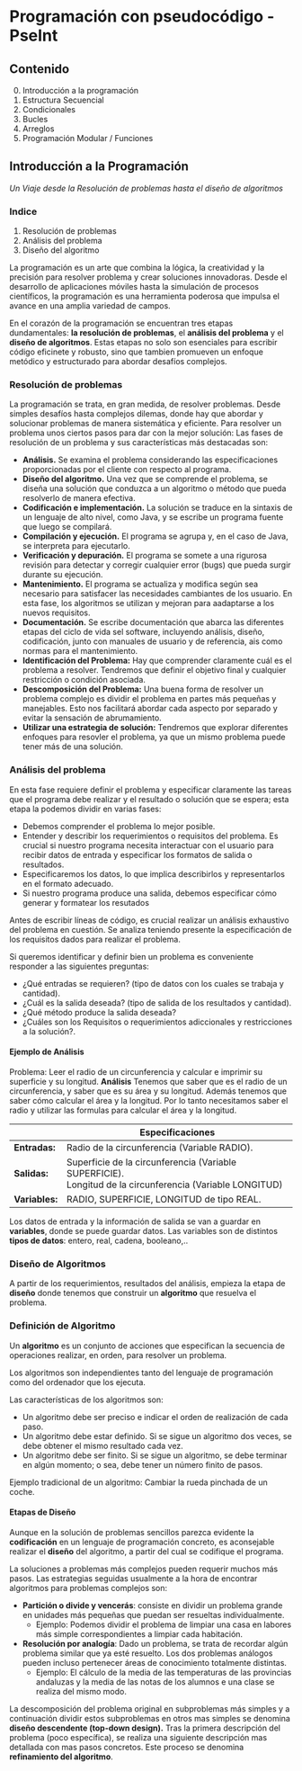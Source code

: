 ﻿# Programación con pseudocódigo - PseInt

## Contenido
0. Introducción a la programación
1. Estructura Secuencial
2. Condicionales
3. Bucles
4. Arreglos
5. Programación Modular / Funciones

## Introducción a la Programación
*Un Viaje desde la Resolución de problemas hasta el diseño de algoritmos*
### Indice
1. Resolución de problemas
2. Análisis del problema
3. Diseño del algoritmo


La programación es un arte que combina la lógica, la creatividad y la precisión para resolver problema y crear soluciones innovadoras. Desde el desarrollo de aplicaciones móviles hasta la simulación de procesos científicos, la programación es una herramienta poderosa que impulsa el avance en una amplia variedad de campos.

En el corazón de la programación se encuentran tres etapas dundamentales: **la resolución de problemas**, el **análisis del problema** y el **diseño de algoritmos**. Estas etapas no solo son esenciales para escribir código eficinete y robusto, sino que tambien promueven un enfoque metódico y estructurado para abordar desafíos complejos.

### Resolución de problemas
La programación se trata, en gran medida, de resolver problemas. Desde simples desafíos hasta complejos dilemas, donde hay que abordar y solucionar problemas de manera sistemática y eficiente.
Para resolver un problema unos ciertos pasos para dar con la mejor solución:
Las fases de resolución de un problema y sus características más destacadas son:
- **Análisis.** Se examina el problema considerando las especificaciones proporcionadas por el cliente con respecto al programa.
- **Diseño del algoritmo.** Una vez que se comprende el problema, se diseña una solución que conduzca a un algoritmo o método que pueda resolverlo de manera efectiva.
- **Codificación e implementación.** La solución se traduce en la sintaxis de un lenguaje de alto nivel, como Java, y se escribe un programa fuente que luego se compilará.
- **Compilación y ejecución.** El programa se agrupa y, en el caso de Java, se interpreta para ejecutarlo.
- **Verificación y depuración.** El programa se somete a una rigurosa revisión para detectar y corregir cualquier error (bugs) que pueda surgir durante su ejecución.
- **Mantenimiento.** El programa se actualiza y modifica según sea necesario para satisfacer las necesidades cambiantes de los usuario. En esta fase, los algoritmos se utilizan y mejoran para aadaptarse a los nuevos requisitos.
- **Documentación.** Se escribe documentación que abarca las diferentes etapas del ciclo de vida sel software, incluyendo análisis, diseño, codificación, junto con manuales de usuario y de referencia, ais como normas para el mantenimiento.
- **Identificación del Problema:** Hay que comprender claramente cuál es el problema a resolver. Tendremos que definir el objetivo final y cualquier restricción o condición asociada.
- **Descomposición del Problema:** Una buena forma de resolver un problema complejo es dividir el problema en partes más pequeñas y manejables. Esto nos facilitará abordar cada aspecto por separado y evitar la sensación de abrumamiento. 
- **Utilizar una estrategia de solución:** Tendremos que explorar diferentes enfoques para resovler el problema, ya que un mismo problema puede tener más de una solución.
### Análisis del problema
En esta fase requiere definir el problema y especificar claramente las tareas que el programa debe realizar y el resultado o solución que se espera; esta etapa la podemos dividir en varias fases:
- Debemos comprender el problema lo mejor posible.
- Entender y describir los requerimientos o  requisitos del problema. Es crucial si nuestro programa necesita interactuar con el usuario para recibir datos de entrada y especificar los formatos de salida o resultados.
- Especificaremos los datos, lo que implica describirlos y representarlos en el formato adecuado.
- Si nuestro programa produce una salida, debemos especificar cómo generar y formatear los resutados


Antes de escribir líneas de código, es crucial realizar un análisis exhaustivo del problema en cuestión. Se analiza teniendo presente la especificación de los requisitos dados para realizar el problema.

Si queremos  identificar y definir bien un problema es conveniente responder a las siguientes preguntas:
- ¿Qué entradas se requieren? (tipo de datos con los cuales se trabaja y cantidad).
- ¿Cuál es la salida deseada? (tipo de salida de los resultados y cantidad).
- ¿Qué método produce la salida deseada?
- ¿Cuáles son los Requisitos o requerimientos adiccionales y restricciones a la solución?.
#### Ejemplo de Análisis
Problema:
Leer el radio de un circunferencia y calcular e imprimir su superficie y su longitud.
**Análisis**
Tenemos que saber que es el radio de un circunferencia, y saber que es su área y su longitud. Además tenemos que saber cómo calcular el área y la longitud. Por lo tanto necesitamos saber el radio y utilizar las formulas para calcular el área y la longitud.

|  | Especificaciones |
|------------------------------------------------|-----------------------------------------------|
| **Entradas:** | Radio de la circunferencia (Variable RADIO). |
| **Salidas:**  | Superficie de la circunferencia (Variable SUPERFICIE).<br/>Longitud de la circunferencia (Variable LONGITUD) |
| **Variables:**  |RADIO, SUPERFICIE, LONGITUD de tipo REAL.|

Los datos de entrada y la información de salida se van a guardar en **variables**, donde se puede guardar datos. Las variables son de distintos **tipos de datos**: entero, real, cadena, booleano,..

### Diseño de Algoritmos
A partir de los requerimientos, resultados del análisis, empieza la etapa de **diseño** donde tenemos que construir un **algoritmo** que resuelva el problema.

### Definición de Algoritmo
Un  **algoritmo**  es un conjunto de acciones que especifican la secuencia de operaciones realizar, en orden, para resolver un problema.

Los algoritmos son independientes tanto del lenguaje de programación como del ordenador que los ejecuta.

Las características de los algoritmos son:

-   Un algoritmo debe ser preciso e indicar el orden de realización de cada paso.
-   Un algoritmo debe estar definido. Si se sigue un algoritmo dos veces, se debe obtener el mismo resultado cada vez.
-   Un algoritmo debe ser finito. Si se sigue un algoritmo, se debe terminar en algún momento; o sea, debe tener un número finito de pasos.

Ejemplo tradicional de un algoritmo: Cambiar la rueda pinchada de un coche.

#### Etapas de Diseño
Aunque en la solución de problemas sencillos parezca evidente la  **codificación**  en un lenguaje de programación concreto, es aconsejable realizar el  **diseño**  del algoritmo, a partir del cual se codifique el programa.

La soluciones a problemas más complejos pueden requerir muchos más pasos. Las estrategias seguidas usualmente a la hora de encontrar algoritmos para problemas complejos son:

-   **Partición o divide y vencerás**: consiste en dividir un problema grande en unidades más pequeñas que puedan ser resueltas individualmente.
    -   Ejemplo: Podemos dividir el problema de limpiar una casa en labores más simple correspondientes a limpiar cada habitación.
-   **Resolución por analogía**: Dado un problema, se trata de recordar algún problema similar que ya esté resuelto. Los dos problemas análogos pueden incluso pertenecer áreas de conocimiento totalmente distintas.
    -   Ejemplo: El cálculo de la media de las temperaturas de las provincias andaluzas y la media de las notas de los alumnos e una clase se realiza del mismo modo.

La descomposición del problema original en subproblemas más simples y a continuación dividir estos subproblemas en otros mas simples se denomina  **diseño descendente (top-down design).**  Tras la primera descripción del problema (poco específica), se realiza una siguiente descripción mas detallada con mas pasos concretos. Este proceso se denomina  **refinamiento del algoritmo**.
